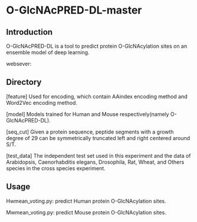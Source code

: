 # O-GlcNAcPRED-DL-master

## Introduction
O-GlcNAcPRED-DL is a tool to predict protein O-GlcNAcylation sites on an ensemble model of deep learning.

websever: 


## Directory
[feature] Used for encoding, which contain AAindex encoding method and Word2Vec encoding method. 

[model] Models trained for Human and Mouse respectively(namely O-GlcNAcPRED-DL). 

[seq_cut] Given a protein sequence, peptide segments with a growth degree of 29 can be symmetrically truncated left and right centered around S/T.

[test_data] The independent test set used in this experiment and the data of Arabidopsis, Caenorhabditis elegans, Drosophila, Rat, Wheat, and Others species in the cross species experiment.


## Usage
Hwmean_voting.py: predict Human protein O-GlcNAcylation sites.

Mwmean_voting.py: predict Mouse protein O-GlcNAcylation sites.
